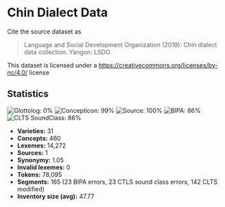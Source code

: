 # Chin Dialect Data

Cite the source dataset as

> Language and Social Development Organization (2019): Chin dialect data collection. Yangon: LSDO.

This dataset is licensed under a https://creativecommons.org/licenses/by-nc/4.0/ license

## Statistics


![Glottolog: 0%](https://img.shields.io/badge/Glottolog-0%25-red.svg "Glottolog: 0%")
![Concepticon: 99%](https://img.shields.io/badge/Concepticon-99%25-green.svg "Concepticon: 99%")
![Source: 100%](https://img.shields.io/badge/Source-100%25-brightgreen.svg "Source: 100%")
![BIPA: 86%](https://img.shields.io/badge/BIPA-86%25-yellowgreen.svg "BIPA: 86%")
![CLTS SoundClass: 86%](https://img.shields.io/badge/CLTS%20SoundClass-86%25-yellowgreen.svg "CLTS SoundClass: 86%")

- **Varieties:** 31
- **Concepts:** 460
- **Lexemes:** 14,272
- **Sources:** 1
- **Synonymy:** 1.05
- **Invalid lexemes:** 0
- **Tokens:** 78,095
- **Segments:** 165 (23 BIPA errors, 23 CTLS sound class errors, 142 CLTS modified)
- **Inventory size (avg):** 47.77